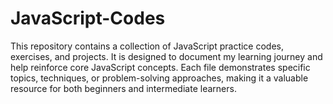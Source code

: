 # JavaScript-Codes
This repository contains a collection of JavaScript practice codes, exercises, and projects. It is designed to document my learning journey and help reinforce core JavaScript concepts. Each file demonstrates specific topics, techniques, or problem-solving approaches, making it a valuable resource for both beginners and intermediate learners.
